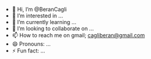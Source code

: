 - 👋 Hi, I’m @BeranCagli
- 👀 I’m interested in ...
- 🌱 I’m currently learning ...
- 💞️ I’m looking to collaborate on ...
- 📫 How to reach me on gmail; cagliberan@gmail.com
- 😄 Pronouns: ...
- ⚡ Fun fact: ...

<!---
BeranCagli/BeranCagli is a ✨ special ✨ repository because its `README.md` (this file) appears on your GitHub profile.
You can click the Preview link to take a look at your changes.
--->
